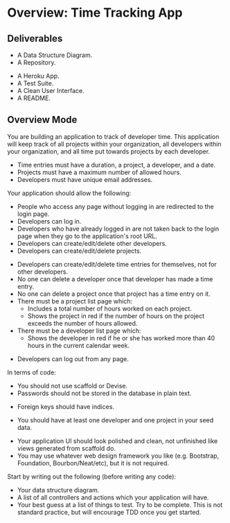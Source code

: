 # Overview: Time Tracking App

## Deliverables

+ A Data Structure Diagram.
+ A Repository.

- A Heroku App.
- A Test Suite.
- A Clean User Interface.
- A README.

## Overview Mode

You are building an application to track of developer time.  This application will keep track of all projects within your organization, all developers within your organization, and all time put towards projects by each developer.  
- Time entries must have a duration, a project, a developer, and a date.  
- Projects must have a maximum number of allowed hours.  
- Developers must have unique email addresses.

Your application should allow the following:

+ People who access any page without logging in are redirected to the login page.
+ Developers can log in.
+ Developers who have already logged in are not taken back to the login page when they go to the application's root URL.
+ Developers can create/edit/delete other developers.
+ Developers can create/edit/delete projects.
- Developers can create/edit/delete time entries for themselves, not for other developers.
- No one can delete a developer once that developer has made a time entry.
- No one can delete a project once that project has a time entry on it.
- There must be a project list page which:
  - Includes a total number of hours worked on each project.
  - Shows the project in red if the number of hours on the project exceeds the number of hours allowed.
- There must be a developer list page which:
  - Shows the developer in red if he or she has worked more than 40 hours in the current calendar week.
+ Developers can log out from any page.

In terms of code:

+ You should not use scaffold or Devise.
+ Passwords should not be stored in the database in plain text.
- Foreign keys should have indices.
+ You should have at least one developer and one project in your seed data.
- Your application UI should look polished and clean, not unfinished like views generated from scaffold do.
- You may use whatever web design framework you like (e.g. Bootstrap, Foundation, Bourbon/Neat/etc), but it is not required.

Start by writing out the following (before writing any code):

+ Your data structure diagram.
+ A list of all controllers and actions which your application will have.
+ Your best guess at a list of things to test.  Try to be complete.  This is not standard practice, but will encourage TDD once you get started.
